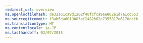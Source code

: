 ```yaml
---
redirect_url: overview
ms.openlocfilehash: de32a61ca9d1202f40fcfca9ee862e1d7a1cd553
ms.sourcegitcommit: f3ab5da6019083ef2482b62c7355817e6170dcfb
ms.translationtype: HT
ms.contentlocale: ja-JP
ms.lasthandoff: 03/07/2018
---
```

